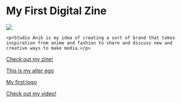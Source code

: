 
<html>
<body>
<h1> <b>My First Digital Zine</b> </h1>
    <img src="https://ibb.co/ygDZ8y1">
  
    <p>Studio Anik is my idea of creating a sort of brand that takes inspiration from anime and fashion to share and discuss new and creative ways to make media.</p>
    
   
   <p><a href="https://issuu.com/anik94/docs/studio_anik_zine">Check out my zine!</a></p>
   <p><a href="https://ibb.co/VWZpdHz">This is my alter ego</a></p>
   <p><a href="https://ibb.co/89Cb1Zq">My first logo</a></p>
   <p><a href="https://www.youtube.com/watch?v=dHFNYpAntnQ&feature=youtu.be">Check out my video!</a></p>
        
    
    
    
    
    
  
    
  </body>







 </html>
